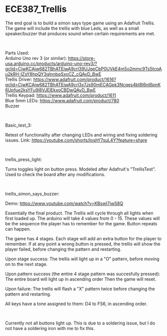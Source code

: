 # ECE387_Trellis

The end goal is to build a simon says type game using an Adafruit Trellis. The game will include the trellis with blue Leds, as well as a small speaker/buzzer that produces sound when certain requirements are met.

<br />


Parts Used:
<br />
Arduino Uno rev 3 (or similar): https://store-usa.arduino.cc/products/arduino-uno-rev3/?gclid=CjwKCAjw682TBhATEiwA9crl39UJqeCbP0UVkE4m5o2mmc9Ts5tcpAu2kRH-IZsY8hpQY3qInnbqSxoCZ_cQAvD_BwE
<br />
Trellis Driver: https://www.adafruit.com/product/1616?gclid=CjwKCAjw682TBhATEiwA9crl3x7Js90mECAGpk3Ncqes4bI8I6nI6pnK6Upfue2ksYFu9l8VJElEkxoCBDwQAvD_BwE
<br />
Trellis Keypad: https://www.adafruit.com/product/1611
<br />
Blue 5mm LEDs: https://www.adafruit.com/product/780
<br />
Buzzer

<br />


Basic_test_3:

  Retest of functionality after changing LEDs and wiring and fixing soldering issues.
  Link: https://youtube.com/shorts/IoshY7suL4Y?feature=share
  
  <br />
  
  
trellis_press_light:

  Turns toggles light on button press. Modeled after Adafruit's "TrellisTest". Used to check the board after any modifications.
  
  <br />
  
  
trellis_simon_says_buzzer:
  
  Demo: https://www.youtube.com/watch?v=KBswI7jwS8Q
    
  Essentially the final product.
  The Trellis will cycle through all lights when first loaded up.
  The arduino will take 4 values from 0 - 15. These values will be the sequence the player has to remember for the game. Button repeats can happen.
  
  The game has 4 stages. Each stage will add an extra button for the player to remember. If at any point a wrong button is pressed, the trellis will show the player      failed, before changing the pattern and restarting.
  
  Upon stage success:
    The trellis will light up in a "O" pattern, before moving on to the next stage.
    
  Upon pattern success (the entire 4 stage pattern was succesfully pressed):
    The entire board will light up in ascending order
    Then the game will reset.
    
  Upon failure:
    The trellis will flash a "X" pattern twice before changing the pattern and restarting.
    
  All keys have a tone assigned to them:
    D4 to FS6, in ascending order.
    
  <br />
    
    
  Currently not all buttons light up.
  This is due to a soldering issue, but I do not have a soldering iron with me to fix this.
